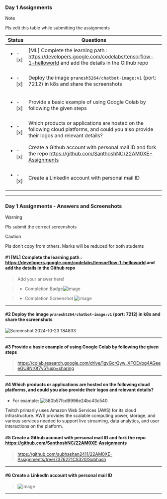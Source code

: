 ### Day 1 Assignments

> [!NOTE]
> Pls edit this table while submitting the assignments

| Status         | Questions     | 
|----------------|---------------|
| <ul><li>- [x] </li></ul> | [ML] Complete the learning path : https://developers.google.com/codelabs/tensorflow-1-helloworld and add the details in the Github repo |
| <ul><li>- [x] </li></ul> | Deploy the image `pranesh5264/chatbot-image:v1` (port: 7212) in k8s and share the screenshots |
| <ul><li>- [x] </li></ul> | Provide a basic example of using Google Colab by following the given steps  |
| <ul><li>- [x] </li></ul> | Which products or applications are hosted on the following cloud platforms, and could you also provide their logos and relevant details?  |
| <ul><li>- [x] </li></ul> | Create a Github account with personal mail ID and fork the repo https://github.com/SanthoshNC/22AM0XE-Assignments  |
| <ul><li>- [x] </li></ul> | Create a LinkedIn account with personal mail ID  |

***

### Day 1 Assignments - Answers and Screenshots

> [!WARNING]
> Pls submit the correct screenshots

> [!CAUTION]
> Pls don't copy from others. Marks will be reduced for both students

#### #1 [ML] Complete the learning path : https://developers.google.com/codelabs/tensorflow-1-helloworld and add the details in the Github repo
> Add your answer here!

> - Completion Badge![image](https://github.com/user-attachments/assets/6287bdae-4859-4705-b115-26762984e045)

> - Completion Screenshot	![image](https://github.com/user-attachments/assets/91b324b7-0578-4c7d-b9f8-496ba475dce9)


***
#### #2 Deploy the image `pranesh5264/chatbot-image:v1` (port: 7212) in k8s and share the screenshots
![Screenshot 2024-10-23 184833](https://github.com/user-attachments/assets/59622844-38b0-403b-b0a7-9c38a1d52e83)


***

#### #3 Provide a basic example of using Google Colab by following the given steps
> https://colab.research.google.com/drive/1gyGcrQyw_XFOEvbg4AGeeeGU8Nr0f7v5?usp=sharing

***

#### #4 Which products or applications are hosted on the following cloud platforms, and could you also provide their logos and relevant details? 
- For example:
![580b57fcd9996e24bc43c540](https://github.com/user-attachments/assets/62b542a1-6d47-4425-a151-94502611d5d6)

Twitch primarily uses Amazon Web Services (AWS) for its cloud infrastructure. AWS provides the scalable computing power, storage, and various services needed to support live streaming, data analytics, and user interactions on the platform.

#### #5 Create a Github account with personal mail ID and fork the repo https://github.com/SanthoshNC/22AM0XE-Assignments
> https://github.com/subhashan2411/22AM0XE-Assignments/tree/7376221CS320/Subhash

***

#### #6 Create a LinkedIn account with personal mail ID
> ![image](https://github.com/user-attachments/assets/624b7124-8799-4a9f-97af-d6a19e63aca5)



***
